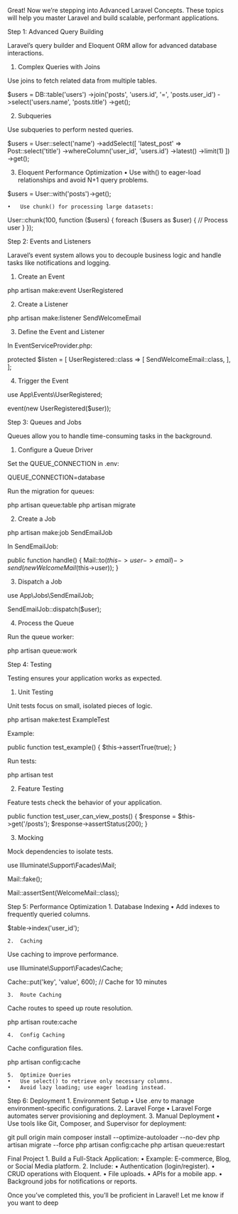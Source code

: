 Great! Now we’re stepping into Advanced Laravel Concepts. These topics will help you master Laravel and build scalable, performant applications.

Step 1: Advanced Query Building

Laravel’s query builder and Eloquent ORM allow for advanced database interactions.

1. Complex Queries with Joins

Use joins to fetch related data from multiple tables.

$users = DB::table('users')
    ->join('posts', 'users.id', '=', 'posts.user_id')
    ->select('users.name', 'posts.title')
    ->get();

2. Subqueries

Use subqueries to perform nested queries.

$users = User::select('name')
    ->addSelect([
        'latest_post' => Post::select('title')
            ->whereColumn('user_id', 'users.id')
            ->latest()
            ->limit(1)
    ])
    ->get();

3. Eloquent Performance Optimization
	•	Use with() to eager-load relationships and avoid N+1 query problems.

$users = User::with('posts')->get();


	•	Use chunk() for processing large datasets:

User::chunk(100, function ($users) {
    foreach ($users as $user) {
        // Process user
    }
});

Step 2: Events and Listeners

Laravel’s event system allows you to decouple business logic and handle tasks like notifications and logging.

1. Create an Event

php artisan make:event UserRegistered

2. Create a Listener

php artisan make:listener SendWelcomeEmail

3. Define the Event and Listener

In EventServiceProvider.php:

protected $listen = [
    UserRegistered::class => [
        SendWelcomeEmail::class,
    ],
];

4. Trigger the Event

use App\Events\UserRegistered;

event(new UserRegistered($user));

Step 3: Queues and Jobs

Queues allow you to handle time-consuming tasks in the background.

1. Configure a Queue Driver

Set the QUEUE_CONNECTION in .env:

QUEUE_CONNECTION=database

Run the migration for queues:

php artisan queue:table
php artisan migrate

2. Create a Job

php artisan make:job SendEmailJob

In SendEmailJob:

public function handle() {
    Mail::to($this->user->email)->send(new WelcomeMail($this->user));
}

3. Dispatch a Job

use App\Jobs\SendEmailJob;

SendEmailJob::dispatch($user);

4. Process the Queue

Run the queue worker:

php artisan queue:work

Step 4: Testing

Testing ensures your application works as expected.

1. Unit Testing

Unit tests focus on small, isolated pieces of logic.

php artisan make:test ExampleTest

Example:

public function test_example() {
    $this->assertTrue(true);
}

Run tests:

php artisan test

2. Feature Testing

Feature tests check the behavior of your application.

public function test_user_can_view_posts() {
    $response = $this->get('/posts');
    $response->assertStatus(200);
}

3. Mocking

Mock dependencies to isolate tests.

use Illuminate\Support\Facades\Mail;

Mail::fake();

Mail::assertSent(WelcomeMail::class);

Step 5: Performance Optimization
	1.	Database Indexing
	•	Add indexes to frequently queried columns.

$table->index('user_id');


	2.	Caching
Use caching to improve performance.

use Illuminate\Support\Facades\Cache;

Cache::put('key', 'value', 600); // Cache for 10 minutes


	3.	Route Caching
Cache routes to speed up route resolution.

php artisan route:cache


	4.	Config Caching
Cache configuration files.

php artisan config:cache


	5.	Optimize Queries
	•	Use select() to retrieve only necessary columns.
	•	Avoid lazy loading; use eager loading instead.

Step 6: Deployment
	1.	Environment Setup
	•	Use .env to manage environment-specific configurations.
	2.	Laravel Forge
	•	Laravel Forge automates server provisioning and deployment.
	3.	Manual Deployment
	•	Use tools like Git, Composer, and Supervisor for deployment:

git pull origin main
composer install --optimize-autoloader --no-dev
php artisan migrate --force
php artisan config:cache
php artisan queue:restart

Final Project
	1.	Build a Full-Stack Application:
	•	Example: E-commerce, Blog, or Social Media platform.
	2.	Include:
	•	Authentication (login/register).
	•	CRUD operations with Eloquent.
	•	File uploads.
	•	APIs for a mobile app.
	•	Background jobs for notifications or reports.

Once you’ve completed this, you’ll be proficient in Laravel! Let me know if you want to deep